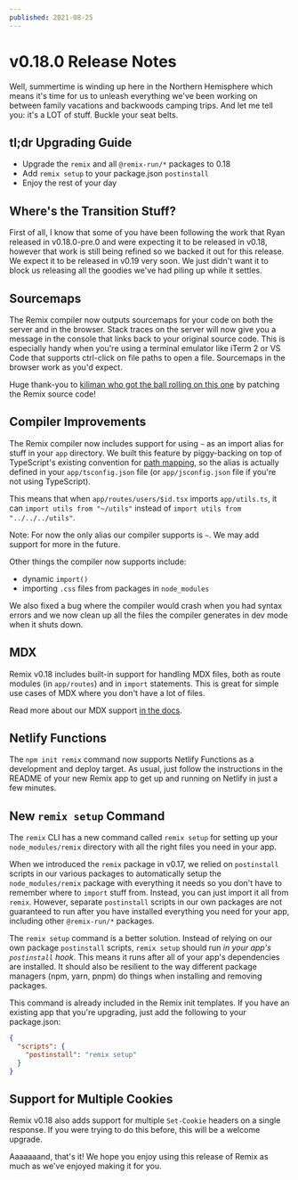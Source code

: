 ```yaml
---
published: 2021-08-25
---
```


# v0.18.0 Release Notes

Well, summertime is winding up here in the Northern Hemisphere which means it's time for us to unleash everything we've been working on between family vacations and backwoods camping trips. And let me tell you: it's a LOT of stuff. Buckle your seat belts.

## tl;dr Upgrading Guide

- Upgrade the `remix` and all `@remix-run/*` packages to 0.18
- Add `remix setup` to your package.json `postinstall`
- Enjoy the rest of your day

## Where's the Transition Stuff?

First of all, I know that some of you have been following the work that Ryan released in v0.18.0-pre.0 and were expecting it to be released in v0.18, however that work is still being refined so we backed it out for this release. We expect it to be released in v0.19 very soon. We just didn't want it to block us releasing all the goodies we've had piling up while it settles.

## Sourcemaps

The Remix compiler now outputs sourcemaps for your code on both the server and in the browser. Stack traces on the server will now give you a message in the console that links back to your original source code. This is especially handy when you're using a terminal emulator like iTerm 2 or VS Code that supports ctrl-click on file paths to open a file. Sourcemaps in the browser work as you'd expect.

Huge thank-you to [kiliman who got the ball rolling on this one](https://discord.com/channels/770287896669978684/771068344320786452/870112384151322674) by patching the Remix source code!

## Compiler Improvements

The Remix compiler now includes support for using `~` as an import alias for stuff in your `app` directory. We built this feature by piggy-backing on top of TypeScript's existing convention for [path mapping](https://www.typescriptlang.org/docs/handbook/module-resolution.html#path-mapping), so the alias is actually defined in your `app/tsconfig.json` file (or `app/jsconfig.json` file if you're not using TypeScript). 

This means that when `app/routes/users/$id.tsx` imports `app/utils.ts`, it can `import utils from "~/utils"` instead of `import utils from "../../../utils"`.

Note: For now the only alias our compiler supports is `~`. We may add support for more in the future.

Other things the compiler now supports include:

- dynamic `import()`
- importing `.css` files from packages in `node_modules`

We also fixed a bug where the compiler would crash when you had syntax errors and we now clean up all the files the compiler generates in dev mode when it shuts down.

## MDX

Remix v0.18 includes built-in support for handling MDX files, both as route modules (in `app/routes`) and in `import` statements. This is great for simple use cases of MDX where you don't have a lot of files.

Read more about our MDX support [in the docs](https://docs.remix.run/v0.18/guides/mdx/).

## Netlify Functions

The `npm init remix` command now supports Netlify Functions as a development and deploy target. As usual, just follow the instructions in the README of your new Remix app to get up and running on Netlify in just a few minutes.

## New `remix setup` Command

The `remix` CLI has a new command called `remix setup` for setting up your `node_modules/remix` directory with all the right files you need in your app.

When we introduced the `remix` package in v0.17, we relied on `postinstall` scripts in our various packages to automatically setup the `node_modules/remix` package with everything it needs so you don't have to remember where to `import` stuff from. Instead, you can just import it all from `remix`. However, separate `postinstall` scripts in our own packages are not guaranteed to run after you have installed everything you need for your app, including other `@remix-run/*` packages.

The `remix setup` command is a better solution. Instead of relying on our own package `postinstall` scripts, `remix setup` should run *in your app's `postinstall` hook*. This means it runs after all of your app's dependencies are installed. It should also be resilient to the way different package managers (npm, yarn, pnpm) do things when installing and removing packages.

This command is already included in the Remix init templates. If you have an existing app that you're upgrading, just add the following to your package.json:

```json
{
  "scripts": {
    "postinstall": "remix setup"
  }
}
```

## Support for Multiple Cookies

Remix v0.18 also adds support for multiple `Set-Cookie` headers on a single response. If you were trying to do this before, this will be a welcome upgrade.

Aaaaaaand, that's it! We hope you enjoy using this release of Remix as much as we've enjoyed making it for you.